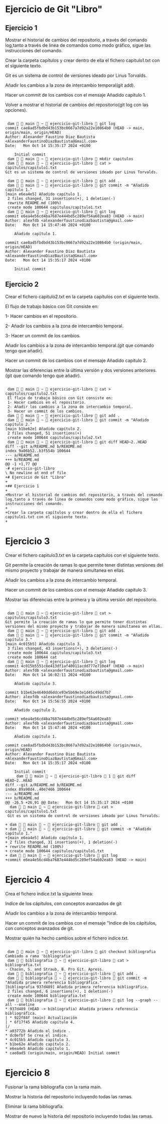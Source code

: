 # Ejercicio de Git "Libro"

## Ejercicio 1

Mostrar el historial de cambios del repositorio, a través del comando log,tanto a través de linea de comandos como modo gráfico, sigue las instrucciones del comando.

Crear la carpeta capítulos y crear dentro de ella el fichero capitulo1.txt con el siguiente texto.

Git es un sistema de control de versiones ideado por Linus Torvalds.

Añadir los cambios a la zona de intercambio temporal(git add).

Hacer un commit de los cambios con el mensaje Añadido capítulo 1.

Volver a mostrar el historial de cambios del repositorio(git log con las opciones).

```code

 dam   main  ~  ejercicio-git-libro  git log 
commit cae8ad5fbdbd43b153bc0667a7d92a22e10864b0 (HEAD -> main, origin/main, origin/HEAD)
Author: Alexander Faustino Diaz Bautista <AlexanderFaustinoDiazBautista@Gmail.com>
Date:   Mon Oct 14 15:35:17 2024 +0100

    Initial commit
 dam   main  ~  ejercicio-git-libro  mkdir capitulos
 dam   main  ~  ejercicio-git-libro  cat > capitulos/capitulo1.txt
Git es un sistema de control de versiones ideado por Linus Torvalds.

 dam   main  ~  ejercicio-git-libro  git add .
 dam   main  ~  ejercicio-git-libro  git commit -m "Añadido capítulo 1."
[main e6ea4e5] Añadido capítulo 1.
 2 files changed, 31 insertions(+), 1 deletion(-)
 rewrite README.md (100%)
 create mode 100644 capitulos/capitulo1.txt
 dam   main  ~  ejercicio-git-libro  git log
commit e6ea4e56cd4ba7687e444bd5c289ef54a602ea83 (HEAD -> main)
Author: alexfdb <alexanderfaustinodiazbautista@gmail.com>
Date:   Mon Oct 14 15:47:46 2024 +0100

    Añadido capítulo 1.

commit cae8ad5fbdbd43b153bc0667a7d92a22e10864b0 (origin/main, origin/HEAD)
Author: Alexander Faustino Diaz Bautista <AlexanderFaustinoDiazBautista@Gmail.com>
Date:   Mon Oct 14 15:35:17 2024 +0100

    Initial commit

```

## Ejercicio 2

Crear el fichero capitulo2.txt en la carpeta capítulos con el siguiente texto.

El flujo de trabajo básico con Git consiste en:

1- Hacer cambios en el repositorio.

2- Añadir los cambios a la zona de intercambio temporal.

3- Hacer un commit de los cambios.

Añadir los cambios a la zona de intercambio temporal.(git que comando tengo que añadir).

Hacer un commit de los cambios con el mensaje Añadido capítulo 2.

Mostrar las diferencias entre la última versión y dos versiones anteriores. (git que comando tengo que añadir).

```code

 dam   main  ~  ejercicio-git-libro  cat > capitulos/capitulo2.txt
 El flujo de trabajo básico con Git consiste en:
 1- Hacer cambios en el repositorio.
 2- Añadir los cambios a la zona de intercambio temporal.
 3- Hacer un commit de los cambios.
 dam   main  ~  ejercicio-git-libro  git add .
 dam   main  ~  ejercicio-git-libro  git commit -m "Añadido capítulo 2."
[main b1be62e] Añadido capítulo 2.
 2 files changed, 51 insertions(+)
 create mode 100644 capitulos/capitulo2.txt
 dam   main  ~  ejercicio-git-libro  git diff HEAD~2..HEAD
diff --git a/README.md b/README.md
index 9a06b52..b3f554b 100644
--- a/README.md
+++ b/README.md
@@ -1 +1,77 @@
-# ejercicio-git-libro
\ No newline at end of file
+# Ejercicio de Git "Libro"
+
+## Ejercicio 1
+
+Mostrar el historial de cambios del repositorio, a través del comando log,tanto a través de linea de comandos como modo gráfico, sigue las instrucciones del comando.
+
+Crear la carpeta capítulos y crear dentro de ella el fichero capitulo1.txt con el siguiente texto.
+

```

# Ejercicio 3


Crear el fichero capitulo3.txt en la carpeta capítulos con el siguiente texto.

Git permite la creación de ramas lo que permite tener distintas versiones del mismo proyecto y trabajar de manera simultanea en ellas.

Añadir los cambios a la zona de intercambio temporal.

Hacer un commit de los cambios con el mensaje Añadido capítulo 3.

Mostrar las diferencias entre la primera y la última versión del repositorio.

```code

 dam   main  ~  ejercicio-git-libro  cat > capitulos/capitulo3.txt
Git permite la creación de ramas lo que permite tener distintas versiones del mismo proyecto y trabajar de manera simultanea en ellas.
 dam   main  ~  ejercicio-git-libro  git add .
 dam   main  ~  ejercicio-git-libro  git commit -m "Añadido capítulo 3."
[main 4c015b5] Añadido capítulo 3.
 3 files changed, 43 insertions(+), 3 deletions(-)
 create mode 100644 capitulos/capitulo3.txt
 create mode 100644 cat
 dam   main  ~  ejercicio-git-libro  git log
commit 4c015b5551c8e413df1af40011acdd777e710e4f (HEAD -> main)
Author: alexfdb <alexanderfaustinodiazbautista@gmail.com>
Date:   Mon Oct 14 16:02:11 2024 +0100

    Añadido capítulo 3.

commit b1be62e4640dd6ddce93e5b69e3e1d45c49dd7b7
Author: alexfdb <alexanderfaustinodiazbautista@gmail.com>
Date:   Mon Oct 14 15:56:55 2024 +0100

    Añadido capítulo 2.

commit e6ea4e56cd4ba7687e444bd5c289ef54a602ea83
Author: alexfdb <alexanderfaustinodiazbautista@gmail.com>
Date:   Mon Oct 14 15:47:46 2024 +0100

    Añadido capítulo 1.

commit cae8ad5fbdbd43b153bc0667a7d92a22e10864b0 (origin/main, origin/HEAD)
Author: Alexander Faustino Diaz Bautista <AlexanderFaustinoDiazBautista@Gmail.com>
Date:   Mon Oct 14 15:35:17 2024 +0100

    Initial commit
     dam   main  ~  ejercicio-git-libro  1  git diff HEAD~2..HEAD
diff --git a/README.md b/README.md
index 89a98d4..40e7466 100644
--- a/README.md
+++ b/README.md
@@ -26,5 +26,91 @@ Date:   Mon Oct 14 15:35:17 2024 +0100
  dam   main  ~  ejercicio-git-libro  cat > capitulos/capitulo1.txt
 Git es un sistema de control de versiones ideado por Linus Torvalds.
 
+ dam   main  ~  ejercicio-git-libro  git add .
+ dam   main  ~  ejercicio-git-libro  git commit -m "Añadido capítulo 1."
+[main e6ea4e5] Añadido capítulo 1.
+ 2 files changed, 31 insertions(+), 1 deletion(-)
+ rewrite README.md (100%)
+ create mode 100644 capitulos/capitulo1.txt
+ dam   main  ~  ejercicio-git-libro  git log
+commit e6ea4e56cd4ba7687e444bd5c289ef54a602ea83 (HEAD -> main)

```

# Ejercicio 4


Crea el fichero índice.txt la siguiente línea:

Indice de los cápitulos, con conceptos avanzados de git

Añadir los cambios a la zona de intercambio temporal.

Hacer un commit de los cambios con el mensaje "Indice de los cápitulos, con conceptos avanzados de git.

Mostrar quién ha hecho cambios sobre el fichero indice.txt.

```code

 dam   main  ~  ejercicio-git-libro  git checkout bibliografia
Cambiado a rama 'bibliografia'
 dam   bibliografia  ~  ejercicio-git-libro  cat > bibliografia.txt
- Chacon, S. and Straub, B. Pro Git. Apress.
 dam   bibliografia  ~  ejercicio-git-libro  git add .
 dam   bibliografia  ~  ejercicio-git-libro  git commit -m "Añadida primera referencia bibliográfica."
[bibliografia 937d489] Añadida primera referencia bibliográfica.
 2 files changed, 6 insertions(+), 1 deletion(-)
 create mode 100644 bibliografia.txt
 dam   bibliografia  ~  ejercicio-git-libro  git log --graph --all --oneline
* 937d489 (HEAD -> bibliografia) Añadida primera referencia bibliográfica.
| * 922f84f (main) Actualización
| * 6f17f45 Añadido capítulo 4.
|/  
* a03772b Añadido el índice .
* dc0efbf Se crea el indice.
* 4c015b5 Añadido capítulo 3.
* b1be62e Añadido capítulo 2.
* e6ea4e5 Añadido capítulo 1.
* cae8ad5 (origin/main, origin/HEAD) Initial commit

```

# Ejercicio 8

Fusionar la rama bibliografía con la rama main.

Mostrar la historia del repositorio incluyendo todas las ramas.

Eliminar la rama bibliografía.

Mostrar de nuevo la historia del repositorio incluyendo todas las ramas.

```code

